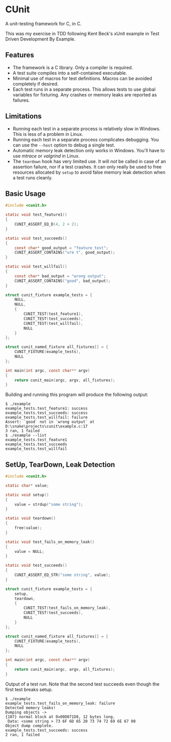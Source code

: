 CUnit
=====

A unit-testing framework for C, in C.

This was my exercise in TDD following Kent Beck's xUnit example in Test
Driven Development By Example.

Features
--------

* The framework is a C library. Only a compiler is required.
* A test suite compiles into a self-contained executable.
* Minimal use of macros for test definitions. Macros can be avoided
  completely if desired.
* Each test runs in a separate process. This allows tests to use global
  variables for fixturing. Any crashes or memory leaks are reported as
  failures.

Limitations
-----------

* Running each test in a separate process is relatively slow in Windows.
  This is less of a problem in Linux.
* Running each test in a separate process complicates debugging. You can use
  the `--host` option to debug a single test.
* Automatic memory leak detection only works in Windows. You'll have to use
  _mtrace_ or _valgrind_ in Linux.
* The `teardown` hook has very limited use. It will _not_ be called in case
  of an assertion failure, nor if a test crashes. It can only really be used
  to free resources allocated by `setup` to avoid false memory leak detection
  when a test runs cleanly.

Basic Usage
-----------

```c
#include <cunit.h>

static void test_feature1()
{
    CUNIT_ASSERT_EQ_D(4, 2 + 2);
}

static void test_succeeds()
{
    const char* good_output = "feature test";
    CUNIT_ASSERT_CONTAINS("ure t", good_output);
}

static void test_willfail()
{
    const char* bad_output = "wrong output";
    CUNIT_ASSERT_CONTAINS("good", bad_output);
}

struct cunit_fixture example_tests = {
    NULL,
    NULL,
    {
        CUNIT_TEST(test_feature1),
        CUNIT_TEST(test_succeeds),
        CUNIT_TEST(test_willfail),
        NULL
    }
};

struct cunit_named_fixture all_fixtures[] = {
    CUNIT_FIXTURE(example_tests),
    NULL
};

int main(int argc, const char** argv)
{
    return cunit_main(argc, argv, all_fixtures);
}
```

Building and running this program will produce the following output:

```
$ ./example
example_tests.test_feature1: success
example_tests.test_succeeds: success
example_tests.test_willfail: failure
Assert: `good` not in `wrong output` at D:\snake\projects\cunit\example.c:17
3 ran, 1 failed
$ ./example --list
example_tests.test_feature1
example_tests.test_succeeds
example_tests.test_willfail
```

SetUp, TearDown, Leak Detection
-------------------------------

```c
#include <cunit.h>

static char* value;

static void setup()
{
    value = strdup("some string");
}

static void teardown()
{
    free(value);
}

static void test_fails_on_memory_leak()
{
    value = NULL;
}

static void test_succeeds()
{
    CUNIT_ASSERT_EQ_STR("some string", value);
}

struct cunit_fixture example_tests = {
    setup,
    teardown,
    {
        CUNIT_TEST(test_fails_on_memory_leak),
        CUNIT_TEST(test_succeeds),
        NULL
    }
};

struct cunit_named_fixture all_fixtures[] = {
    CUNIT_FIXTURE(example_tests),
    NULL
};

int main(int argc, const char** argv)
{
    return cunit_main(argc, argv, all_fixtures);
}
```

Output of a test run. Note that the second test succeeds even though the
first test breaks setup.

```
$ ./example
example_tests.test_fails_on_memory_leak: failure
Detected memory leaks!
Dumping objects ->
{107} normal block at 0x00D071D8, 12 bytes long.
 Data: <some string > 73 6F 6D 65 20 73 74 72 69 6E 67 00
Object dump complete.
example_tests.test_succeeds: success
2 ran, 1 failed
```
